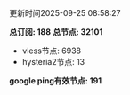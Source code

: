 更新时间2025-09-25 08:58:27

**总订阅: 188**
**总节点: 32101**
- vless节点: 6938
- hysteria2节点: 13

**google ping有效节点: 191**
